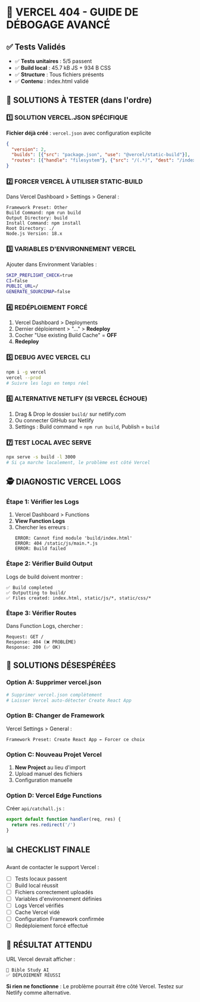 # 🐛 VERCEL 404 - GUIDE DE DÉBOGAGE AVANCÉ

## ✅ Tests Validés
- ✅ **Tests unitaires** : 5/5 passent
- ✅ **Build local** : 45.7 kB JS + 934 B CSS
- ✅ **Structure** : Tous fichiers présents
- ✅ **Contenu** : index.html validé

## 🔧 SOLUTIONS À TESTER (dans l'ordre)

### 1️⃣ SOLUTION VERCEL.JSON SPÉCIFIQUE
**Fichier déjà créé** : `vercel.json` avec configuration explicite
```json
{
  "version": 2,
  "builds": [{"src": "package.json", "use": "@vercel/static-build"}],
  "routes": [{"handle": "filesystem"}, {"src": "/(.*)", "dest": "/index.html"}]
}
```

### 2️⃣ FORCER VERCEL À UTILISER STATIC-BUILD
Dans Vercel Dashboard > Settings > General :
```
Framework Preset: Other
Build Command: npm run build
Output Directory: build
Install Command: npm install
Root Directory: ./
Node.js Version: 18.x
```

### 3️⃣ VARIABLES D'ENVIRONNEMENT VERCEL
Ajouter dans Environment Variables :
```bash
SKIP_PREFLIGHT_CHECK=true
CI=false
PUBLIC_URL=/
GENERATE_SOURCEMAP=false
```

### 4️⃣ REDÉPLOIEMENT FORCÉ
1. Vercel Dashboard > Deployments
2. Dernier déploiement > "..." > **Redeploy**
3. Cocher "Use existing Build Cache" = **OFF**
4. **Redeploy**

### 5️⃣ DEBUG AVEC VERCEL CLI
```bash
npm i -g vercel
vercel --prod
# Suivre les logs en temps réel
```

### 6️⃣ ALTERNATIVE NETLIFY (SI VERCEL ÉCHOUE)
1. Drag & Drop le dossier `build/` sur netlify.com
2. Ou connecter GitHub sur Netlify
3. Settings : Build command = `npm run build`, Publish = `build`

### 7️⃣ TEST LOCAL AVEC SERVE
```bash
npx serve -s build -l 3000
# Si ça marche localement, le problème est côté Vercel
```

## 🕵️ DIAGNOSTIC VERCEL LOGS

### Étape 1: Vérifier les Logs
1. Vercel Dashboard > Functions
2. **View Function Logs** 
3. Chercher les erreurs :
   ```
   ERROR: Cannot find module 'build/index.html'
   ERROR: 404 /static/js/main.*.js
   ERROR: Build failed
   ```

### Étape 2: Vérifier Build Output
Logs de build doivent montrer :
```
✅ Build completed
✅ Outputting to build/
✅ Files created: index.html, static/js/*, static/css/*
```

### Étape 3: Vérifier Routes
Dans Function Logs, chercher :
```
Request: GET /
Response: 404 (❌ PROBLÈME)
Response: 200 (✅ OK)
```

## 🚨 SOLUTIONS DÉSESPÉRÉES

### Option A: Supprimer vercel.json
```bash
# Supprimer vercel.json complètement
# Laisser Vercel auto-détecter Create React App
```

### Option B: Changer de Framework
Vercel Settings > General :
```
Framework Preset: Create React App ← Forcer ce choix
```

### Option C: Nouveau Projet Vercel
1. **New Project** au lieu d'import
2. Upload manuel des fichiers
3. Configuration manuelle

### Option D: Vercel Edge Functions
Créer `api/catchall.js` :
```javascript
export default function handler(req, res) {
  return res.redirect('/')
}
```

## 📊 CHECKLIST FINALE

Avant de contacter le support Vercel :

- [ ] Tests locaux passent
- [ ] Build local réussit  
- [ ] Fichiers correctement uploadés
- [ ] Variables d'environnement définies
- [ ] Logs Vercel vérifiés
- [ ] Cache Vercel vidé
- [ ] Configuration Framework confirmée
- [ ] Redéploiement forcé effectué

## 🎯 RÉSULTAT ATTENDU

URL Vercel devrait afficher :
```
📖 Bible Study AI
✅ DÉPLOIEMENT RÉUSSI
```

**Si rien ne fonctionne** : Le problème pourrait être côté Vercel. Testez sur Netlify comme alternative.